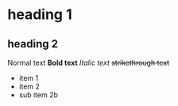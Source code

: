 # heading 1
## heading 2
Normal text
**Bold text**
*Italic text*
~~strikethrough text~~
- item 1
- item 2
 - sub item 2b
